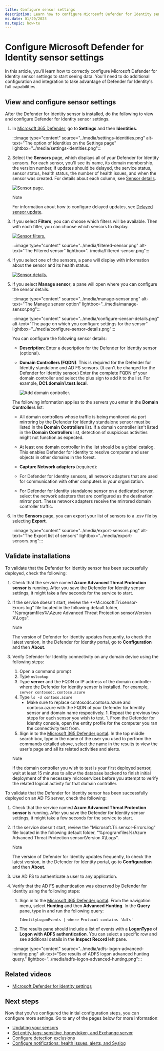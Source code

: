 ```yaml
---
title: Configure sensor settings 
description: Learn how to configure Microsoft Defender for Identity sensor settings 
ms.date: 01/29/2023
ms.topic: how-to
---
```


# Configure Microsoft Defender for Identity sensor settings

In this article, you'll learn how to correctly configure Microsoft Defender for Identity sensor settings to start seeing data. You'll need to do additional configuration and integration to take advantage of Defender for Identity's full capabilities.

## View and configure sensor settings

After the Defender for Identity sensor is installed, do the following to view and configure Defender for Identity sensor settings.

1. In [Microsoft 365 Defender](https://security.microsoft.com), go to **Settings** and then **Identities**.

   :::image type="content" source="../media/settings-identities.png" alt-text="The option of Identities on the Settings page" lightbox="../media/settings-identities.png":::

1. Select the **Sensors** page, which displays all of your Defender for Identity sensors. For each sensor, you'll see its name, its domain membership, the version number, if updates should be delayed, the service status, sensor status, health status, the number of health issues, and when the sensor was created. For details about each column, see [Sensor details](../sensor-settings.md#sensor-details).

    [![Sensor page.](../media/sensor-page.png)](../media/sensor-page.png#lightbox)

   > [!NOTE]
   > For information about how to configure delayed updates, see [Delayed sensor update](../sensor-settings.md#delayed-sensor-update).

1. If you select **Filters**, you can choose which filters will be available. Then with each filter, you can choose which sensors to display.

    [![Sensor filters.](../media/sensor-filters.png)](../media/sensor-filters.png#lightbox)

    :::image type="content" source="../media/filtered-sensor.png" alt-text="The Filtered sensor" lightbox="../media/filtered-sensor.png":::

1. If you select one of the sensors, a pane will display with information about the sensor and its health status.

    [![Sensor details.](../media/sensor-details.png)](../media/sensor-details.png#lightbox)

1. If you select **Manage sensor**, a pane will open where you can configure the sensor details.

   :::image type="content" source="../media/manage-sensor.png" alt-text="The Manage sensor option" lightbox="../media/manage-sensor.png":::

   :::image type="content" source="../media/configure-sensor-details.png" alt-text="The page on which you configure settings for the sensor" lightbox="../media/configure-sensor-details.png":::

    You can configure the following sensor details:

    - **Description**: Enter a description for the Defender for Identity sensor (optional).
    - **Domain Controllers (FQDN)**: This is required for the Defender for Identity standalone and AD FS sensors. (It can't be changed for the Defender for Identity sensor.) Enter the complete FQDN of your domain controller and select the plus sign to add it to the list. For example,  **DC1.domain1.test.local**.

      ![Add domain controller.](../media/add-domain-controller.png)

    The following information applies to the servers you enter in the **Domain Controllers** list:
    - All domain controllers whose traffic is being monitored via port mirroring by the Defender for Identity standalone sensor must be listed in the **Domain Controllers** list. If a domain controller isn't listed in the **Domain Controllers** list, detection of suspicious activities might not function as expected.
    - At least one domain controller in the list should be a global catalog. This enables Defender for Identity to resolve computer and user objects in other domains in the forest.

    - **Capture Network adapters** (required):

    - For Defender for Identity sensors, all network adapters that are used for communication with other computers in your organization.
    - For Defender for Identity standalone sensor on a dedicated server, select the network adapters that are configured as the destination mirror port. These network adapters receive the mirrored domain controller traffic.

1. In the **Sensors** page, you can export your list of sensors to a .csv file by selecting **Export**.

   :::image type="content" source="../media/export-sensors.png" alt-text="The Export list of sensors" lightbox="../media/export-sensors.png":::

## Validate installations

To validate that the Defender for Identity sensor has been successfully deployed, check the following:

1. Check that the service named **Azure Advanced Threat Protection sensor** is running. After you save the Defender for Identity sensor settings, it might take a few seconds for the service to start.

1. If the service doesn't start, review the **Microsoft.Tri.sensor-Errors.log" file located in the following default folder, "%programfiles%\Azure Advanced Threat Protection sensor\Version X\Logs".

   >[!NOTE]
   > The version of Defender for Identity updates frequently, to check the latest version, in the Defender for Identity portal, go to **Configuration** and then **About**.

1. Verify Defender for Identity connectivity on any domain device using the following steps:

     1. Open a command prompt
     1. Type `nslookup`
     1. Type **server** and the FQDN or IP address of the domain controller where the Defender for Identity sensor is installed. For example,
    `server contosodc.contoso.azure`
     1. Type `ls -d contoso.azure`
        - Make sure to replace contosodc.contoso.azure and contoso.azure with the FQDN of your Defender for Identity sensor and domain name respectively.
       1. Repeat the previous two steps for each sensor you wish to test.
       1. From the Defender for Identity console, open the entity profile for the computer you ran the connectivity test from.
   1. Sign in to the [Microsoft 365 Defender portal](https://security.microsoft.com/). In the top middle search box, type in the name of the user you used to perform the commands detailed above, select the name in the results to view the user's page and all its related activities and alerts.

   > [!NOTE]
   > If the domain controller you wish to test is your first deployed sensor, wait at least 15 minutes to allow the database backend to finish initial deployment of the necessary microservices before you attempt to verify the related logical activity for that domain controller.

To validate that the Defender for Identity sensor has been successfully deployed on an AD FS server, check the following:

1. Check that the service named **Azure Advanced Threat Protection sensor** is running. After you save the Defender for Identity sensor settings, it might take a few seconds for the service to start.
1. If the service doesn't start, review the "Microsoft.Tri.sensor-Errors.log" file located in the following default folder, "%programfiles%\Azure Advanced Threat Protection sensor\Version X\Logs".
   > [!NOTE]
   > The version of Defender for Identity updates frequently, to check the latest version, in the Defender for Identity portal, go to **Configuration** and then **About**.

1. Use AD FS to authenticate a user to any application.
1. Verify that the AD FS authentication was observed by Defender for Identity using the following steps:

    1. Sign in to the [Microsoft 365 Defender portal](https://security.microsoft.com/). From the navigation menu, select **Hunting** and then **Advanced Hunting**. In the **Query** pane, type in and run the following query:

        ```query
        IdentityLogonEvents | where Protocol contains 'Adfs'
        ```

    1. The results pane should include a list of events with a **LogonType** of **Logon with ADFS authentication**. You can select a specific row and see additional details in the **Inspect Record** left pane.

    :::image type="content" source="../media/adfs-logon-advanced-hunting.png" alt-text="See results of ADFS logon advanced hunting query." lightbox="../media/adfs-logon-advanced-hunting.png":::

## Related videos

- [Microsoft Defender for Identity settings](https://www.microsoft.com/videoplayer/embed/RWFVEX)

## Next steps

Now that you've configured the initial configuration steps, you can configure more settings. Go to any of the pages below for more information:

- [Updating your sensors](../sensor-settings.md#updating-your-sensors)
- [Set entity tags: sensitive, honeytoken, and Exchange server](../entity-tags.md)
- [Configure detection exclusions](../exclusions.md)
- [Configure notifications: health issues, alerts, and Syslog](../notifications.md)
